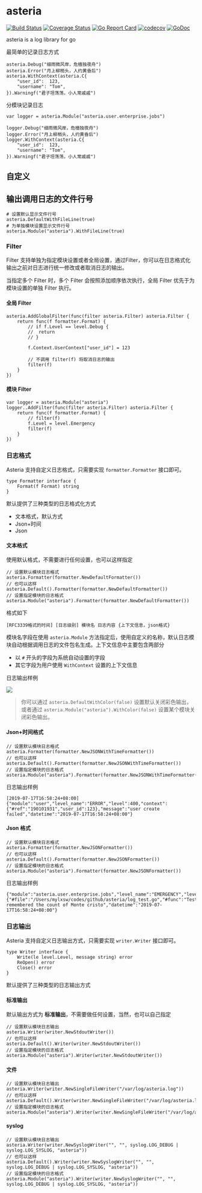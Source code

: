 # asteria 

[![Build Status](https://www.travis-ci.org/mylxsw/asteria.svg?branch=master)](https://www.travis-ci.org/mylxsw/asteria)
[![Coverage Status](https://coveralls.io/repos/github/mylxsw/asteria/badge.svg?branch=master)](https://coveralls.io/github/mylxsw/asteria?branch=master)
[![Go Report Card](https://goreportcard.com/badge/github.com/mylxsw/asteria)](https://goreportcard.com/report/github.com/mylxsw/asteria)
[![codecov](https://codecov.io/gh/mylxsw/asteria/branch/master/graph/badge.svg)](https://codecov.io/gh/mylxsw/asteria)
[![GoDoc](https://godoc.org/github.com/mylxsw/asteria?status.svg)](https://godoc.org/github.com/mylxsw/asteria)

asteria is a log library for go

最简单的记录日志方式

    asteria.Debug("细雨微风岸，危樯独夜舟")
    asteria.Error("月上柳梢头，人约黄昏后")
    asteria.WithContext(asteria.C{
        "user_id":  123,
        "username": "Tom",
    }).Warningf("君子坦荡荡，小人常戚戚")

分模块记录日志

    var logger = asteria.Module("asteria.user.enterprise.jobs")
       
    logger.Debug("细雨微风岸，危樯独夜舟")
    logger.Error("月上柳梢头，人约黄昏后")
    logger.WithContext(asteria.C{
        "user_id":  123,
        "username": "Tom",
    }).Warningf("君子坦荡荡，小人常戚戚")
    
## 自定义

## 输出调用日志的文件行号

    # 设置默认显示文件行号
    asteria.DefaultWithFileLine(true)
    # 为单独模块设置显示文件行号
    asteria.Module("asteria").WithFileLine(true)

### Filter

Filter 支持单独为指定模块设置或者全局设置，通过Filter，你可以在日志格式化输出之前对日志进行统一修改或者取消日志的输出。

当指定多个 Filter 时，多个 Filter 会按照添加顺序依次执行，全局 Filter 优先于为模块设置的单独 Filter 执行。

#### 全局 Filter

    asteria.AddGlobalFilter(func(filter asteria.Filter) asteria.Filter {
		return func(f formatter.Format) {
			// if f.Level == level.Debug {
			// 	return
			// }

			f.Context.UserContext["user_id"] = 123
            
            // 不调用 filter(f) 将取消日志的输出
			filter(f)
		}
	})

#### 模块 Filter

    var logger = asteria.Module("asteria")
    logger..AddFilter(func(filter asteria.Filter) asteria.Filter {
		return func(f formatter.Format) {
			// filter(f)
			f.Level = level.Emergency
			filter(f)
		}
	})

### 日志格式

Asteria 支持自定义日志格式，只需要实现 `formatter.Formatter` 接口即可。
    
    type Formatter interface {
    	Format(f Format) string
    }

默认提供了三种类型的日志格式化方式

- 文本格式，默认方式
- Json+时间
- Json

#### 文本格式


使用默认格式，不需要进行任何设置，也可以这样指定

    // 设置默认模块日志格式
    asteria.Formatter(formatter.NewDefaultFormatter())
    // 也可以这样
    asteria.Default().Formatter(formatter.NewDefaultFormatter())
    // 设置指定模块的日志格式
    asteria.Module("asteria").Formatter(formatter.NewDefaultFormatter())

格式如下

    [RFC3339格式的时间] [日志级别] 模块名 日志内容 {上下文信息，json格式}

模块名字段在使用 `asteria.Module` 方法指定后，使用自定义的名称，默认日志模块自动根据调用日志的文件包名生成。上下文信息中主要包含两部分

- 以 `#` 开头的字段为系统自动设置的字段
- 其它字段为用户使用 `WithContext` 设置的上下文信息

日志输出样例

![](https://ssl.aicode.cc/2019-07-17-15633539363228.jpg)

> 你可以通过 `asteria.DefaultWithColor(false)` 设置默认关闭彩色输出，或者通过 `asteria.Module("asteria").WithColor(false)` 设置某个模块关闭彩色输出。

#### Json+时间格式

    // 设置默认模块日志格式
    asteria.Formatter(formatter.NewJSONWithTimeFormatter())
    // 也可以这样
    asteria.Default().Formatter(formatter.NewJSONWithTimeFormatter())
    // 设置指定模块的日志格式
    asteria.Module("asteria").Formatter(formatter.NewJSONWithTimeFormatter())
 
日志输出样例

    [2019-07-17T16:58:24+08:00] {"module":"user","level_name":"ERROR","level":400,"context":{"#ref":"190101931","user_id":123},"message":"user create failed","datetime":"2019-07-17T16:58:24+08:00"}
    
#### Json 格式

    // 设置默认模块日志格式
    asteria.Formatter(formatter.NewJSONFormatter())
    // 也可以这样
    asteria.Default().Formatter(formatter.NewJSONFormatter())
    // 设置指定模块的日志格式
    asteria.Module("asteria").Formatter(formatter.NewJSONFormatter())

日志输出样例

    {"module":"asteria.user.enterprise.jobs","level_name":"EMERGENCY","level":600,"context":{"#file":"/Users/mylxsw/codes/github/asteria/log_test.go","#func":"TestModule","#line":91,"#package":"github.com/mylxsw/asteria_test","#ref":"190101931","user_id":123},"message":"He remembered the count of Monte cristo","datetime":"2019-07-17T16:58:24+08:00"}


### 日志输出

Asteria 支持自定义日志输出方式，只需要实现 `writer.Writer` 接口即可。
    
    type Writer interface {
        Write(le level.Level, message string) error
        ReOpen() error
        Close() error
    }

默认提供了三种类型的日志输出方式

#### 标准输出

默认输出方式为 **标准输出**，不需要做任何设置，当然，也可以自己指定

    // 设置默认模块日志输出
    asteria.Writer(writer.NewStdoutWriter())
    // 也可以这样
    asteria.Default().Writer(writer.NewStdoutWriter())
    // 设置指定模块的日志格式
    asteria.Module("asteria").Writer(writer.NewStdoutWriter())

#### 文件

    // 设置默认模块日志输出
    asteria.Writer(writer.NewSingleFileWriter("/var/log/asteria.log"))
    // 也可以这样
    asteria.Default().Writer(writer.NewSingleFileWriter("/var/log/asteria.log"))
    // 设置指定模块的日志格式
    asteria.Module("asteria").Writer(writer.NewSingleFileWriter("/var/log/asteria.log"))

#### syslog

    // 设置默认模块日志输出
    asteria.Writer(writer.NewSyslogWriter("", "", syslog.LOG_DEBUG | syslog.LOG_SYSLOG, "asteria"))
    // 也可以这样
    asteria.Default().Writer(writer.NewSyslogWriter("", "", syslog.LOG_DEBUG | syslog.LOG_SYSLOG, "asteria"))
    // 设置指定模块的日志格式
    asteria.Module("asteria").Writer(writer.NewSyslogWriter("", "", syslog.LOG_DEBUG | syslog.LOG_SYSLOG, "asteria"))